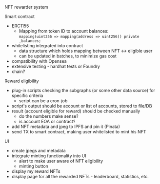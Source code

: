 NFT rewarder system

Smart contract

- ERC1155
  - Mapping from token ID to account balances:  
    `mapping(uint256 => mapping(address => uint256)) private _balances;`
- whitelisting integrated into contract
  - data structure which holds mapping between NFT <-> eligible user
  - can be updated in batches, to minimize gas cost
- compatibility with Opensea
- extensive testing - hardhat tests or Foundry
- chain?

Reward eligibility

- plug-in scripts checking the subgraphs (or some other data source) for specific criteria
  - script can be a cron-job
- script's output should be account or list of accounts, stored to file/DB
- result (account eligible for reward) should be checked manually
  - do the numbers make sense?
  - is account EOA or contract?
- add NFT metadata and jpeg to IPFS and pin it (Pinata)
- send TX to smart contract, making user whitelisted to mint his NFT

UI

- create jpegs and metadata
- integrate minting functionality into UI
  - alert to make user aware of NFT eligibility
  - minting button
- display my reward NFTs
- display page for all the rewarded NFTs - leaderboard, statistics, etc.
